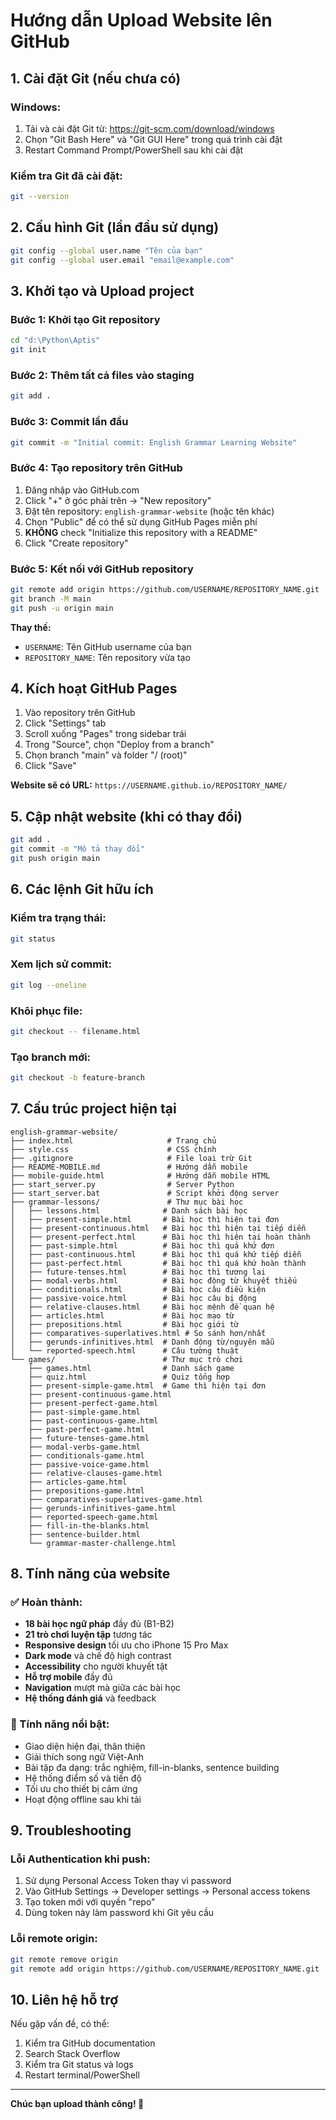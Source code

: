 # Hướng dẫn Upload Website lên GitHub

## 1. Cài đặt Git (nếu chưa có)

### Windows:
1. Tải và cài đặt Git từ: https://git-scm.com/download/windows
2. Chọn "Git Bash Here" và "Git GUI Here" trong quá trình cài đặt
3. Restart Command Prompt/PowerShell sau khi cài đặt

### Kiểm tra Git đã cài đặt:
```bash
git --version
```

## 2. Cấu hình Git (lần đầu sử dụng)

```bash
git config --global user.name "Tên của bạn"
git config --global user.email "email@example.com"
```

## 3. Khởi tạo và Upload project

### Bước 1: Khởi tạo Git repository
```bash
cd "d:\Python\Aptis"
git init
```

### Bước 2: Thêm tất cả files vào staging
```bash
git add .
```

### Bước 3: Commit lần đầu
```bash
git commit -m "Initial commit: English Grammar Learning Website"
```

### Bước 4: Tạo repository trên GitHub
1. Đăng nhập vào GitHub.com
2. Click "+" ở góc phải trên → "New repository"
3. Đặt tên repository: `english-grammar-website` (hoặc tên khác)
4. Chọn "Public" để có thể sử dụng GitHub Pages miễn phí
5. **KHÔNG** check "Initialize this repository with a README"
6. Click "Create repository"

### Bước 5: Kết nối với GitHub repository
```bash
git remote add origin https://github.com/USERNAME/REPOSITORY_NAME.git
git branch -M main
git push -u origin main
```

**Thay thế:**
- `USERNAME`: Tên GitHub username của bạn
- `REPOSITORY_NAME`: Tên repository vừa tạo

## 4. Kích hoạt GitHub Pages

1. Vào repository trên GitHub
2. Click "Settings" tab
3. Scroll xuống "Pages" trong sidebar trái
4. Trong "Source", chọn "Deploy from a branch"
5. Chọn branch "main" và folder "/ (root)"
6. Click "Save"

**Website sẽ có URL:** `https://USERNAME.github.io/REPOSITORY_NAME/`

## 5. Cập nhật website (khi có thay đổi)

```bash
git add .
git commit -m "Mô tả thay đổi"
git push origin main
```

## 6. Các lệnh Git hữu ích

### Kiểm tra trạng thái:
```bash
git status
```

### Xem lịch sử commit:
```bash
git log --oneline
```

### Khôi phục file:
```bash
git checkout -- filename.html
```

### Tạo branch mới:
```bash
git checkout -b feature-branch
```

## 7. Cấu trúc project hiện tại

```
english-grammar-website/
├── index.html                     # Trang chủ
├── style.css                      # CSS chính
├── .gitignore                     # File loại trừ Git
├── README-MOBILE.md               # Hướng dẫn mobile
├── mobile-guide.html              # Hướng dẫn mobile HTML
├── start_server.py                # Server Python
├── start_server.bat               # Script khởi động server
├── grammar-lessons/               # Thư mục bài học
│   ├── lessons.html              # Danh sách bài học
│   ├── present-simple.html       # Bài học thì hiện tại đơn
│   ├── present-continuous.html   # Bài học thì hiện tại tiếp diễn
│   ├── present-perfect.html      # Bài học thì hiện tại hoàn thành
│   ├── past-simple.html          # Bài học thì quá khứ đơn
│   ├── past-continuous.html      # Bài học thì quá khứ tiếp diễn
│   ├── past-perfect.html         # Bài học thì quá khứ hoàn thành
│   ├── future-tenses.html        # Bài học thì tương lai
│   ├── modal-verbs.html          # Bài học động từ khuyết thiếu
│   ├── conditionals.html         # Bài học câu điều kiện
│   ├── passive-voice.html        # Bài học câu bị động
│   ├── relative-clauses.html     # Bài học mệnh đề quan hệ
│   ├── articles.html             # Bài học mạo từ
│   ├── prepositions.html         # Bài học giới từ
│   ├── comparatives-superlatives.html # So sánh hơn/nhất
│   ├── gerunds-infinitives.html  # Danh động từ/nguyên mẫu
│   └── reported-speech.html      # Câu tường thuật
└── games/                        # Thư mục trò chơi
    ├── games.html                # Danh sách game
    ├── quiz.html                 # Quiz tổng hợp
    ├── present-simple-game.html  # Game thì hiện tại đơn
    ├── present-continuous-game.html
    ├── present-perfect-game.html
    ├── past-simple-game.html
    ├── past-continuous-game.html
    ├── past-perfect-game.html
    ├── future-tenses-game.html
    ├── modal-verbs-game.html
    ├── conditionals-game.html
    ├── passive-voice-game.html
    ├── relative-clauses-game.html
    ├── articles-game.html
    ├── prepositions-game.html
    ├── comparatives-superlatives-game.html
    ├── gerunds-infinitives-game.html
    ├── reported-speech-game.html
    ├── fill-in-the-blanks.html
    ├── sentence-builder.html
    └── grammar-master-challenge.html
```

## 8. Tính năng của website

### ✅ Hoàn thành:
- **18 bài học ngữ pháp** đầy đủ (B1-B2)
- **21 trò chơi luyện tập** tương tác
- **Responsive design** tối ưu cho iPhone 15 Pro Max
- **Dark mode** và chế độ high contrast
- **Accessibility** cho người khuyết tật
- **Hỗ trợ mobile** đầy đủ
- **Navigation** mượt mà giữa các bài học
- **Hệ thống đánh giá** và feedback

### 🎯 Tính năng nổi bật:
- Giao diện hiện đại, thân thiện
- Giải thích song ngữ Việt-Anh
- Bài tập đa dạng: trắc nghiệm, fill-in-blanks, sentence building
- Hệ thống điểm số và tiến độ
- Tối ưu cho thiết bị cảm ứng
- Hoạt động offline sau khi tải

## 9. Troubleshooting

### Lỗi Authentication khi push:
1. Sử dụng Personal Access Token thay vì password
2. Vào GitHub Settings → Developer settings → Personal access tokens
3. Tạo token mới với quyền "repo"
4. Dùng token này làm password khi Git yêu cầu

### Lỗi remote origin:
```bash
git remote remove origin
git remote add origin https://github.com/USERNAME/REPOSITORY_NAME.git
```

## 10. Liên hệ hỗ trợ

Nếu gặp vấn đề, có thể:
1. Kiểm tra GitHub documentation
2. Search Stack Overflow
3. Kiểm tra Git status và logs
4. Restart terminal/PowerShell

---

**Chúc bạn upload thành công! 🚀**
